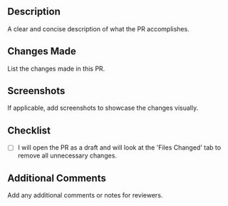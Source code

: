 <!-- title: [CLOSES #<issue_number>] Title of the Pull Request -->

## Description
A clear and concise description of what the PR accomplishes.

## Changes Made
List the changes made in this PR.

## Screenshots
If applicable, add screenshots to showcase the changes visually.
<!-- After copy / pasting an image here, you can put the source in an img tag to choose a width for the image -->
<!-- <img src="" width=300 /> -->

## Checklist
- [ ] I will open the PR as a draft and will look at the 'Files Changed' tab to remove all unnecessary changes.

## Additional Comments
Add any additional comments or notes for reviewers.
